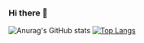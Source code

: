 ### Hi there 👋

![Anurag's GitHub stats](https://github-readme-stats.vercel.app/api?username=marty-martini&count_private=true&show_icons=true)
[![Top Langs](https://github-readme-stats.vercel.app/api/top-langs/?username=marty-martini)](https://github.com/anuraghazra/github-readme-stats)

<!--
**marty-martini/marty-martini** is a ✨ _special_ ✨ repository because its `README.md` (this file) appears on your GitHub profile.

Here are some ideas to get you started:

- 🔭 I’m currently working on ...
- 🌱 I’m currently learning ...
- 👯 I’m looking to collaborate on ...
- 🤔 I’m looking for help with ...
- 💬 Ask me about ...
- 📫 How to reach me: ...
- 😄 Pronouns: ...
- ⚡ Fun fact: ...
-->
